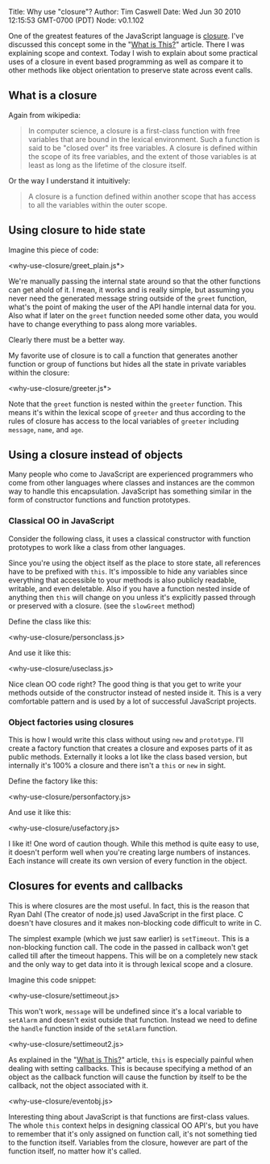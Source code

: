 Title: Why use "closure"?
Author: Tim Caswell
Date: Wed Jun 30 2010 12:15:53 GMT-0700 (PDT)
Node: v0.1.102

One of the greatest features of the JavaScript language is [closure][wikipedia-closure].  I've discussed this concept some in the "[What is This?](/what-is-this)" article.  There I was explaining scope and context.  Today I wish to explain about some practical uses of a closure in event based programming as well as compare it to other methods like object orientation to preserve state across event calls.

## What is a closure

Again from wikipedia:

> In computer science, a closure is a first-class function with free variables that are bound in the lexical environment. Such a function is said to be "closed over" its free variables. A closure is defined within the scope of its free variables, and the extent of those variables is at least as long as the lifetime of the closure itself.

Or the way I understand it intuitively:

> A closure is a function defined within another scope that has access to all the variables within the outer scope.


## Using closure to hide state

Imagine this piece of code:

<why-use-closure/greet_plain.js*>

We're manually passing the internal state around so that the other functions can get ahold of it. I mean, it works and is really simple, but assuming you never need the generated message string outside of the `greet` function, what's the point of making the user of the API handle internal data for you.  Also what if later on the `greet` function needed some other data, you would have to change everything to pass along more variables.

Clearly there must be a better way.

My favorite use of closure is to  call a function that generates another function or group of functions but hides all the state in private variables within the closure:


<why-use-closure/greeter.js*>

Note that the `greet` function is nested within the `greeter` function.  This means it's within the lexical scope of `greeter` and thus according to the rules of closure has access to the local variables of `greeter` including `message`, `name`, and `age`.

## Using a closure instead of objects

Many people who come to JavaScript are experienced programmers who come from other languages where classes and instances are the common way to handle this encapsulation.  JavaScript has something similar in the form of constructor functions and function prototypes.

### Classical OO in JavaScript

Consider the following class, it uses a classical constructor with function prototypes to work like a class from other languages.

Since you're using the object itself as the place to store state, all references have to be prefixed with `this`.  It's impossible to hide any variables since everything that accessible to your methods is also publicly readable, writable, and even deletable.  Also if you have a function nested inside of anything then `this` will change on you unless it's explicitly passed through or preserved with a closure. (see the `slowGreet` method)

Define the class like this:

<why-use-closure/personclass.js>

And use it like this: 

<why-use-closure/useclass.js>

Nice clean OO code right?  The good thing is that you get to write your methods outside of the constructor instead of nested inside it.  This is a very comfortable pattern and is used by a lot of successful JavaScript projects.

### Object factories using closures

This is how I would write this class without using `new` and `prototype`.  I'll create a factory function that creates a closure and exposes parts of it as public methods.  Externally it looks a lot like the class based version, but internally it's 100% a closure and there isn't a `this` or `new` in sight.

Define the factory like this:

<why-use-closure/personfactory.js>

And use it like this:

<why-use-closure/usefactory.js>

I like it!  One word of caution though.  While this method is quite easy to use, it doesn't perform well when you're creating large numbers of instances.  Each instance will create its own version of every function in the object.

## Closures for events and callbacks

This is where closures are the most useful.  In fact, this is the reason that Ryan Dahl (The creator of node.js) used JavaScript in the first place.  C doesn't have closures and it makes non-blocking code difficult to write in C.

The simplest example (which we just saw earlier) is `setTimeout`.  This is a non-blocking function call.  The code in the passed in callback won't get called till after the timeout happens.  This will be on a completely new stack and the only way to get data into it is through lexical scope and a closure.

Imagine this code snippet:

<why-use-closure/settimeout.js>

This won't work, `message` will be undefined since it's a local variable to `setAlarm` and doesn't exist outside that function.  Instead we need to define the `handle` function inside of the `setAlarm` function.

<why-use-closure/settimeout2.js>

As explained in the "[What is This?](/what-is-this)" article, `this` is especially painful when dealing with setting callbacks.  This is because specifying a method of an object as the callback function will cause the function by itself to be the callback, not the object associated with it.

<why-use-closure/eventobj.js>

Interesting thing about JavaScript is that functions are first-class values.  The whole `this` context helps in designing classical OO API's, but you have to remember that it's only assigned on function call, it's not something tied to the function itself.  Variables from the closure, however are part of the function itself, no matter how it's called.


[wikipedia-closure]: http://en.wikipedia.org/wiki/Closure_(computer_science)